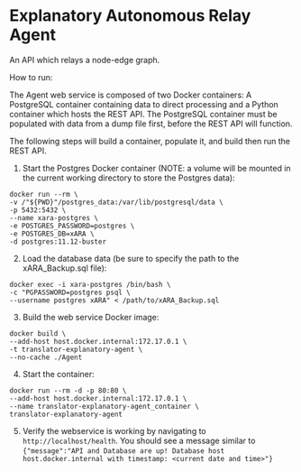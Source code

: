 # Explanatory Autonomous Relay Agent

An API which relays a node-edge graph.

How to run:

The Agent web service is composed of two Docker containers: A PostgreSQL container containing data to direct processing and a Python container which hosts the REST API. The PostgreSQL container must be populated with data from a dump file first, before the REST API will function.

The following steps will build a container, populate it, and build then run the REST API.

1. Start the Postgres Docker container (NOTE: a volume will be mounted in the current working directory to store the Postgres data):

```
docker run --rm \
-v /"${PWD}"/postgres_data:/var/lib/postgresql/data \
-p 5432:5432 \
--name xara-postgres \
-e POSTGRES_PASSWORD=postgres \
-e POSTGRES_DB=xARA \
-d postgres:11.12-buster
```

2. Load the database data (be sure to specify the path to the xARA_Backup.sql file):
```
docker exec -i xara-postgres /bin/bash \
-c "PGPASSWORD=postgres psql \
--username postgres xARA" < /path/to/xARA_Backup.sql
```

3. Build the web service Docker image:
```
docker build \
--add-host host.docker.internal:172.17.0.1 \
-t translator-explanatory-agent \
--no-cache ./Agent
```

4. Start the container:
```
docker run --rm -d -p 80:80 \
--add-host host.docker.internal:172.17.0.1 \
--name translator-explanatory-agent_container \
translator-explanatory-agent
```

5. Verify the webservice is working by navigating to `http://localhost/health`. You should see a message similar to
`{"message":"API and Database are up! Database host host.docker.internal with timestamp: <current date and time>"}`
